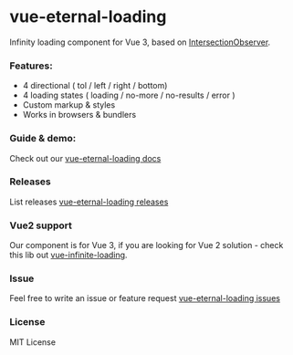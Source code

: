 # vue-eternal-loading

Infinity loading component for Vue 3, based on [IntersectionObserver](https://developer.mozilla.org/en-US/docs/Web/API/Intersection_Observer_API).

### Features:
- 4 directional ( tol / left / right / bottom)
- 4 loading states ( loading / no-more / no-results / error )
- Custom markup & styles
- Works in browsers & bundlers

### Guide & demo:
Check out our [vue-eternal-loading docs](https://ts-pro.github.io/vue-eternal-loading/)

### Releases
List releases [vue-eternal-loading releases](https://github.com/ts-pro/vue-eternal-loading/releases)

### Vue2 support
Our component is for Vue 3, if you are looking for Vue 2 solution - check this lib out [vue-infinite-loading](https://github.com//PeachScript/vue-infinite-loading).

### Issue
Feel free to write an issue or feature request [vue-eternal-loading issues](https://github.com/ts-pro/vue-eternal-loading/issues)

### License
MIT License
